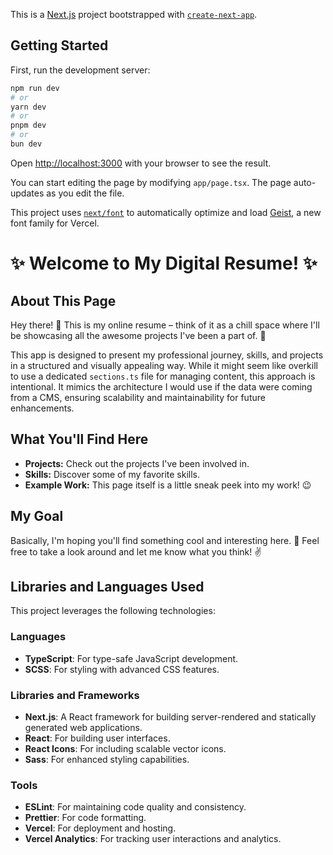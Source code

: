 This is a [Next.js](https://nextjs.org) project bootstrapped with [`create-next-app`](https://nextjs.org/docs/app/api-reference/cli/create-next-app).

## Getting Started

First, run the development server:

```bash
npm run dev
# or
yarn dev
# or
pnpm dev
# or
bun dev
```

Open [http://localhost:3000](http://localhost:3000) with your browser to see the result.

You can start editing the page by modifying `app/page.tsx`. The page auto-updates as you edit the file.

This project uses [`next/font`](https://nextjs.org/docs/app/building-your-application/optimizing/fonts) to automatically optimize and load [Geist](https://vercel.com/font), a new font family for Vercel.

# ✨ Welcome to My Digital Resume! ✨

## About This Page

Hey there! 👋 This is my online resume – think of it as a chill space where I'll be showcasing all the awesome projects I've been a part of. 🚀

This app is designed to present my professional journey, skills, and projects in a structured and visually appealing way. While it might seem like overkill to use a dedicated `sections.ts` file for managing content, this approach is intentional. It mimics the architecture I would use if the data were coming from a CMS, ensuring scalability and maintainability for future enhancements.

## What You'll Find Here

- **Projects:** Check out the projects I've been involved in.
- **Skills:** Discover some of my favorite skills.
- **Example Work:** This page itself is a little sneak peek into my work! 😉

## My Goal

Basically, I'm hoping you'll find something cool and interesting here. 🤩 Feel free to take a look around and let me know what you think! ✌️

## Libraries and Languages Used

This project leverages the following technologies:

### Languages

- **TypeScript**: For type-safe JavaScript development.
- **SCSS**: For styling with advanced CSS features.

### Libraries and Frameworks

- **Next.js**: A React framework for building server-rendered and statically generated web applications.
- **React**: For building user interfaces.
- **React Icons**: For including scalable vector icons.
- **Sass**: For enhanced styling capabilities.

### Tools

- **ESLint**: For maintaining code quality and consistency.
- **Prettier**: For code formatting.
- **Vercel**: For deployment and hosting.
- **Vercel Analytics**: For tracking user interactions and analytics.
